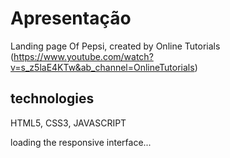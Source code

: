 # Apresentação

Landing page Of Pepsi, created by Online Tutorials (https://www.youtube.com/watch?v=s_z5laE4KTw&ab_channel=OnlineTutorials)

## technologies

HTML5, CSS3, JAVASCRIPT

loading the responsive interface...
